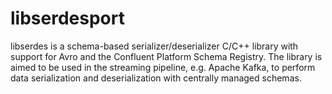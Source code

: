 # libserdesport
libserdes is a schema-based serializer/deserializer C/C++ library with support for Avro and the Confluent Platform Schema Registry.  The library is aimed to be used in the streaming pipeline, e.g. Apache Kafka, to perform data serialization and deserialization with centrally managed schemas.
